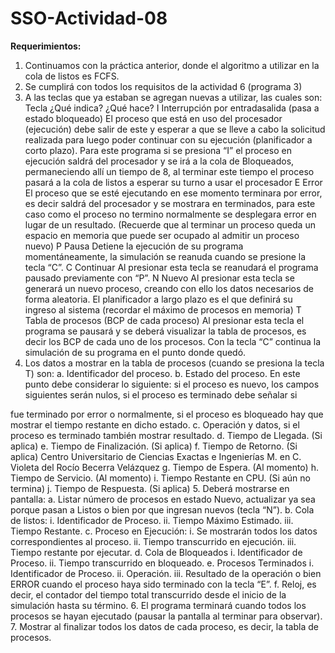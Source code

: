 # SSO-Actividad-08
**Requerimientos:**<br>
1. Continuamos con la práctica anterior, donde el algoritmo a utilizar en la cola de listos es
FCFS.
2. Se cumplirá con todos los requisitos de la actividad 6 (programa 3)
3. A las teclas que ya estaban se agregan nuevas a utilizar, las cuales son:
Tecla ¿Qué indica? ¿Qué hace?
I Interrupción
por entradasalida (pasa a
estado
bloqueado)
El proceso que está en uso del procesador (ejecución) debe salir
de este y esperar a que se lleve a cabo la solicitud realizada para
luego poder continuar con su ejecución (planificador a corto
plazo). Para este programa si se presiona “I” el proceso en
ejecución saldrá del procesador y se irá a la cola de Bloqueados,
permaneciendo allí un tiempo de 8, al terminar este tiempo el
proceso pasará a la cola de listos a esperar su turno a usar el
procesador
E Error El proceso que se esté ejecutando en ese momento terminara por
error, es decir saldrá del procesador y se mostrara en terminados,
para este caso como el proceso no termino normalmente se
desplegara error en lugar de un resultado. (Recuerde que al
terminar un proceso queda un espacio en memoria que puede ser
ocupado al admitir un proceso nuevo)
P Pausa Detiene la ejecución de su programa momentáneamente, la
simulación se reanuda cuando se presione la tecla “C”.
C Continuar Al presionar esta tecla se reanudará el programa pausado
previamente con “P”.
N Nuevo Al presionar esta tecla se generará un nuevo proceso, creando con
ello los datos necesarios de forma aleatoria. El planificador a
largo plazo es el que definirá su ingreso al sistema (recordar el
máximo de procesos en memoria)
T Tabla de
procesos
(BCP de cada
proceso)
Al presionar esta tecla el programa se pausará y se deberá
visualizar la tabla de procesos, es decir los BCP de cada uno de
los procesos. Con la tecla “C” continua la simulación de su
programa en el punto donde quedó.
4. Los datos a mostrar en la tabla de procesos (cuando se presiona la tecla T) son:
a. Identificador del proceso.
b. Estado del proceso. En este punto debe considerar lo siguiente: si el proceso es
nuevo, los campos siguientes serán nulos, si el proceso es terminado debe señalar si

fue terminado por error o normalmente, si el proceso es bloqueado hay que mostrar
el tiempo restante en dicho estado.
c. Operación y datos, si el proceso es terminado también mostrar resultado.
d. Tiempo de Llegada. (Si aplica)
e. Tiempo de Finalización. (Si aplica)
f. Tiempo de Retorno. (Si aplica)
Centro Universitario de Ciencias Exactas e Ingenierías
M. en C. Violeta del Rocío Becerra Velázquez
g. Tiempo de Espera. (Al momento)
h. Tiempo de Servicio. (Al momento)
i. Tiempo Restante en CPU. (Si aún no termina)
j. Tiempo de Respuesta. (Si aplica)
5. Deberá mostrarse en pantalla:
a. Listar número de procesos en estado Nuevo, actualizar ya sea porque pasan a Listos
o bien por que ingresan nuevos (tecla “N”).
b. Cola de listos:
i. Identificador de Proceso.
ii. Tiempo Máximo Estimado.
iii. Tiempo Restante.
c. Proceso en Ejecución:
i. Se mostrarán todos los datos correspondientes al proceso.
ii. Tiempo transcurrido en ejecución.
iii. Tiempo restante por ejecutar.
d. Cola de Bloqueados
i. Identificador de Proceso.
ii. Tiempo transcurrido en bloqueado.
e. Procesos Terminados
i. Identificador de Proceso.
ii. Operación.
iii. Resultado de la operación o bien ERROR cuando el proceso haya sido
terminado con la tecla “E”.
f. Reloj, es decir, el contador del tiempo total transcurrido desde el inicio de la
simulación hasta su término.
6. El programa terminará cuando todos los procesos se hayan ejecutado (pausar la
pantalla al
terminar para observar).
7. Mostrar al finalizar todos los datos de cada proceso, es decir, la tabla de procesos.

